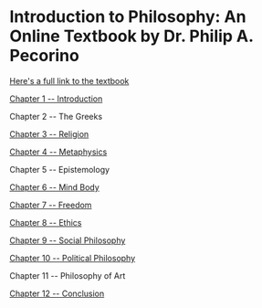 # Introduction to Philosophy: An Online Textbook by Dr. Philip A. Pecorino

[Here's a full link to the textbook](https://github.com/robinson-philo/Introduction_to_Philosophy)

[Chapter 1 -- Introduction](https://robinson-philo.github.io/Chapter-1-Introduction/Chapter%201%20Introduction/Lets_Get_Started1.htm)

Chapter 2 -- The Greeks

[Chapter 3 -- Religion](https://robinson-philo.github.io/Chapter-3-Religion/Chapter%203%20Religion/CONTENTS.htm)

[Chapter 4 -- Metaphysics](https://robinson-philo.github.io/Chapter-4-Metaphysics/Chapter%204%20Metaphysics/OVERVIEW.htm)


Chapter 5 -- Epistemology

[Chapter 6 -- Mind Body](https://robinson-philo.github.io/Chapter-6-Mind-Body/Chapter%206%20Mind-Body/OVERVIEW.htm)

[Chapter 7 -- Freedom](https://robinson-philo.github.io/Chapter-7-Freedom/Chapter%207%20Freedom/CONTENTS.htm)

[Chapter 8 -- Ethics](https://robinson-philo.github.io/Chapter-8-Ethics/Chapter%208%20Ethics/OVERVIEW.htm)

[Chapter 9 -- Social Philosophy](https://robinson-philo.github.io/Chapter-9-Social-Philosophy/Chapter%209%20Social%20Philosophy/Social_Philosophy.htm)

[Chapter 10 -- Political Philosophy](https://robinson-philo.github.io/Chapter-10-Political-Philosophy/Chapter%2010%20Political%20Philosophy/Political_Philosophy.htm)

Chapter 11 -- Philosophy of Art

[Chapter 12 -- Conclusion](https://robinson-philo.github.io/Chapter-12-Conclusion/Chapter%2012Conclusion/CONTENTS.htm)

